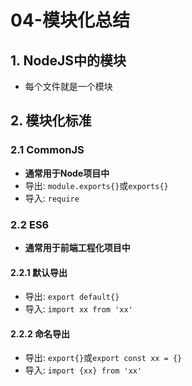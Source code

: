 # 04-模块化总结

## 1. NodeJS中的模块

- 每个文件就是一个模块

## 2. 模块化标准

### 2.1 CommonJS

- **通常用于Node项目中**
- 导出: `module.exports{}`或`exports{}`
- 导入: `require`

### 2.2 ES6

- **通常用于前端工程化项目中**

#### 2.2.1 默认导出

- 导出: `export default{}`
- 导入: `import xx from 'xx'`

#### 2.2.2 命名导出

- 导出: `export{}`或`export const xx = {}`
- 导入: `import {xx} from 'xx'`